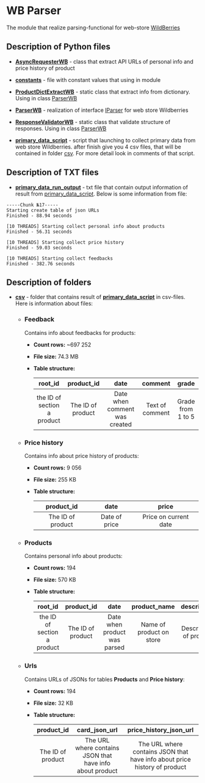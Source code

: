 # WB Parser

The module that realize parsing-functional for web-store
[WildBerries](https://www.wildberries.ru/)

## Description of Python files

* [**AsyncRequesterWB**](AsyncRequesterWB.py) - class that extract API URLs of personal info and price history of
  product


* [**constants**](constants.py) - file with constant values that using in module


* [**ProductDictExtractWB**](ProductDictExtractWB.py) - static class that extract info from dictionary. Using in class [ParserWB](ParserWB.py)


* [**ParserWB**](ParserWB.py) - realization of interface [IParser](../IParser.py) for web store Wildberries


* [**ResponseValidatorWB**](ResponseValidatorWB.py) - static class that validate structure of responses. Using in class [ParserWB](ParserWB.py)


* [**primary_data_script**](primary_data_script.py) - script that launching to collect primary data from web store 
  Wildberries. after finish give you 4 csv files, that will be contained in folder [csv](csv). For more detail look in
  comments of that script.

## Description of TXT files

* [**primary_data_run_output**](primary_data_run_output.txt) - txt file that contain output information of result
  from [primary_data_script](primary_data_script.py).
  Below is some information from file:

````
-----Chunk №17-----
Starting create table of json URLs
Finished - 88.94 seconds

[10 THREADS] Starting collect personal info about products
Finished - 56.31 seconds

[10 THREADS] Starting collect price history
Finished - 59.03 seconds

[10 THREADS] Starting collect feedbacks
Finished - 382.76 seconds
````

## Description of folders

* [**csv**](csv) - folder that contains result of [**primary_data_script**](primary_data_script.py) in csv-files. Here
  is information about files:
    * ### Feedback
      Contains info about feedbacks for products:
        * **Count rows:** ~697 252
        * **File size:** 74.3 MB
        * **Table structure:**

          |           root_id           |    product_id     |             date              |     comment     |       grade       |
          |:---------------------------:|:-----------------:|:-----------------------------:|:---------------:|:-----------------:|
          | the ID of section a product | The ID of product | Date when comment was created | Text of comment | Grade from 1 to 5 |

    * ### Price history
      Contains info about price history of products:
        * **Count rows:** 9 056
        * **File size:** 255 KB
        * **Table structure:**

          |    product_id     |     date      |         price         |
          |:-----------------:|:-------------:|:---------------------:|
          | The ID of product | Date of price | Price on current date |
 
    * ### Products
      Contains personal info about products:
        * **Count rows:** 194
        * **File size:** 570 KB
        * **Table structure:**

          |           root_id           |    product_id     |             date             |       product_name       |      description       |      brand_name       |              subj_name               |             subj_root_name              |      size_table      |           min_size           |           max_size           |          color          |            made_in             |      compositions       |
          |:---------------------------:|:-----------------:|:----------------------------:|:------------------------:|:----------------------:|:---------------------:|:------------------------------------:|:---------------------------------------:|:--------------------:|:----------------------------:|:----------------------------:|:-----------------------:|:------------------------------:|:-----------------------:|
          | the ID of section a product | The ID of product | Date when product was parsed | Name of product on store | Description of product | Name of product brand | The type of product (example: Cloth) | The subtype of product (example: Pants) | All sizes of product | Minimal size from size table | Maximum size from size_table | Color that have product | Country where product was made | Compositions of product |

    * ### Urls
      Contains URLs of JSONs for tables **Products** and **Price history**:
        * **Count rows:** 194
        * **File size:** 32 KB
        * **Table structure:**

          |    product_id     |                      card_json_url                       |                          price_history_json_url                           |
          |:-----------------:|:--------------------------------------------------------:|:-------------------------------------------------------------------------:|
          | The ID of product | The URL where contains JSON that have info about product | The URL where contains JSON that have info about price history of product |